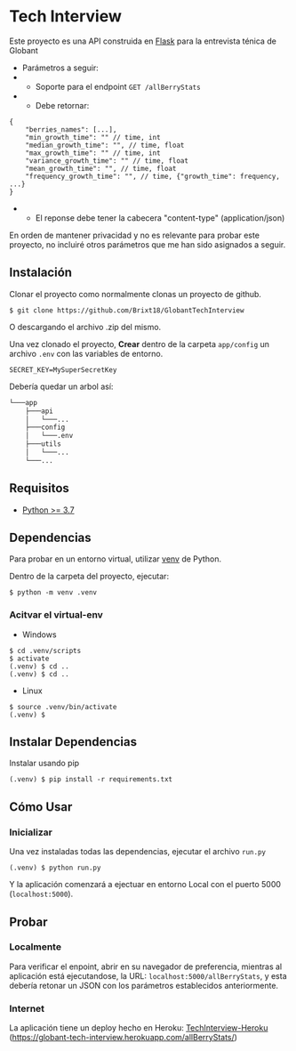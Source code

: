 # Tech Interview

Este proyecto es una API construida en [Flask](https://flask.palletsprojects.com/en/2.1.x/) para la entrevista ténica de Globant

* Parámetros a seguir:
* * Soporte para el endpoint `GET /allBerryStats`
* * Debe retornar:
```
{
    "berries_names": [...],
    "min_growth_time": "" // time, int
    "median_growth_time": "", // time, float
    "max_growth_time": "" // time, int
    "variance_growth_time": "" // time, float
    "mean_growth_time": "", // time, float
    "frequency_growth_time": "", // time, {"growth_time": frequency, ...}
}
```
* * El reponse debe tener la cabecera "content-type" (application/json)

En orden de mantener privacidad y no es relevante para probar este proyecto, no incluiré otros parámetros que me han sido asignados a seguir.

## Instalación

Clonar el proyecto como normalmente clonas un proyecto de github.

```
$ git clone https://github.com/Brixt18/GlobantTechInterview
```
O descargando el archivo .zip del mismo.

Una vez clonado el proyecto, **Crear** dentro de la carpeta `app/config` un archivo `.env` con las variables de entorno.
```
SECRET_KEY=MySuperSecretKey
```

Debería quedar un arbol así:
```bash
└───app
    ├───api
    │   └───...
    ├───config
    │   └───.env
    ├───utils
    │   └───...
    └───...
```


## Requisitos
* [Python >= 3.7](https://www.python.org/downloads/release/python-370/)

## Dependencias
Para probar en un entorno virtual, utilizar [venv](https://docs.python.org/3/library/venv.html) de Python.

Dentro de la carpeta del proyecto, ejecutar:
```
$ python -m venv .venv
```
### Acitvar el virtual-env
* Windows
```
$ cd .venv/scripts
$ activate
(.venv) $ cd ..
(.venv) $ cd ..
```
* Linux
```
$ source .venv/bin/activate
(.venv) $
```

## Instalar Dependencias
Instalar usando pip
```
(.venv) $ pip install -r requirements.txt
```

## Cómo Usar

### Inicializar
Una vez instaladas todas las dependencias, ejecutar el archivo `run.py`
```
(.venv) $ python run.py
```
Y la aplicación comenzará a ejectuar en entorno Local con el puerto 5000 (`localhost:5000`).

## Probar

### Localmente
Para verificar el enpoint, abrir en su navegador de preferencia, mientras al aplicación está ejecutandose, la URL: `localhost:5000/allBerryStats`, y esta debería retonar un JSON con los parámetros establecidos anteriormente.

### Internet
La aplicación tiene un deploy hecho en Heroku: [TechInterview-Heroku](https://globant-tech-interview.herokuapp.com/allBerryStats/)
(https://globant-tech-interview.herokuapp.com/allBerryStats/) 